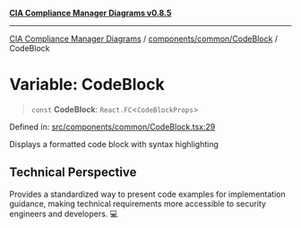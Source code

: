 [**CIA Compliance Manager Diagrams v0.8.5**](../../../../README.md)

***

[CIA Compliance Manager Diagrams](../../../../modules.md) / [components/common/CodeBlock](../README.md) / CodeBlock

# Variable: CodeBlock

> `const` **CodeBlock**: `React.FC`\<`CodeBlockProps`\>

Defined in: [src/components/common/CodeBlock.tsx:29](https://github.com/Hack23/cia-compliance-manager/blob/3ae0301247f765ba03c8c0fe645db4718bb8af76/src/components/common/CodeBlock.tsx#L29)

Displays a formatted code block with syntax highlighting

## Technical Perspective

Provides a standardized way to present code examples for implementation
guidance, making technical requirements more accessible to security
engineers and developers. 💻
